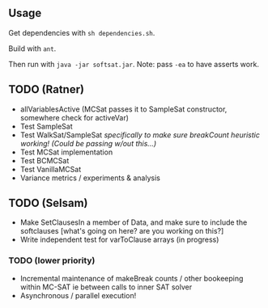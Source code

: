## Usage

Get dependencies with `sh dependencies.sh`.

Build with `ant`.

Then run with `java -jar softsat.jar`.
Note: pass `-ea` to have asserts work.

## TODO (Ratner)
* allVariablesActive (MCSat passes it to SampleSat constructor, somewhere check for activeVar)
* Test SampleSat
* Test WalkSat/SampleSat *specifically to make sure breakCount heuristic working! (Could be passing w/out this...)*
* Test MCSat implementation
* Test BCMCSat
* Test VanillaMCSat
* Variance metrics / experiments & analysis


## TODO (Selsam)
* Make SetClausesIn a member of Data, and make sure to include the softclauses [what's going on here?  are you working on this?]
* Write independent test for varToClause arrays (in progress)

### TODO (lower priority)
* Incremental maintenance of makeBreak counts / other bookeeping within MC-SAT ie between calls to inner SAT solver
* Asynchronous / parallel execution!
